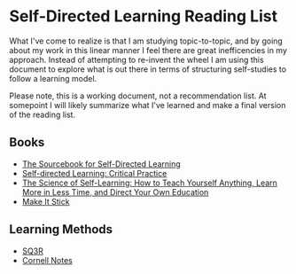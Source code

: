 # Self-Directed Learning Reading List
What I've come to realize is that I am studying topic-to-topic, and by going about my work in this linear manner I feel 
there are great inefficencies in my approach. Instead of attempting to re-invent the wheel I am using this document to 
explore what is out there in terms of structuring self-studies to follow a learning model.

Please note, this is a working document, not a recommendation list. At somepoint I will likely summarize what I've learned 
and make a final version of the reading list.

## Books
* [The Sourcebook for Self-Directed Learning](https://www.amazon.com/Sourcebook-Self-Directed-Learning-Bill-Rothwell-ebook/dp/B004MDLJEC/)
* [Self-directed Learning: Critical Practice](https://www.amazon.com/Self-directed-Learning-Critical-Rob-Collin-ebook/dp/B00F2H48VS/)
* [The Science of Self-Learning: How to Teach Yourself Anything, Learn More in Less Time, and Direct Your Own Education](https://www.amazon.com/Science-Self-Learning-Yourself-Anything-Education-ebook/dp/B07KKLGYWF/)
* [Make It Stick](https://www.amazon.com/Make-Stick-Peter-C-Brown-ebook/dp/B00JQ3FN7M)

## Learning Methods
* [SQ3R](https://en.wikipedia.org/wiki/SQ3R)
* [Cornell Notes](https://en.wikipedia.org/wiki/Cornell_Notes)
